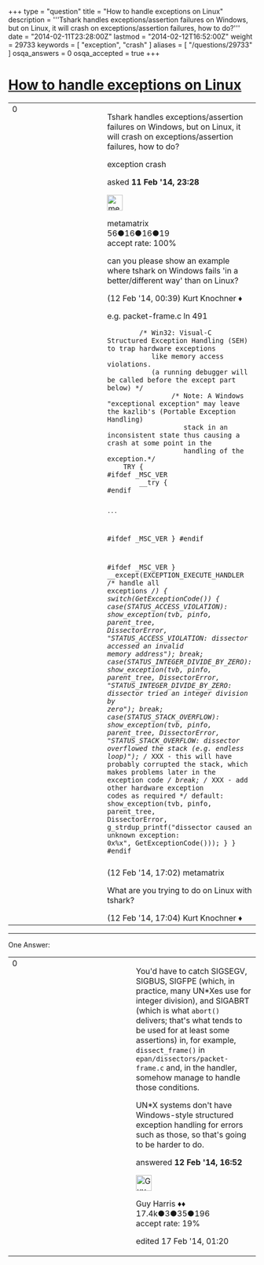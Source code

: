 +++
type = "question"
title = "How to handle exceptions on Linux"
description = '''Tshark handles exceptions/assertion failures on Windows, but on Linux, it will crash on exceptions/assertion failures, how to do?'''
date = "2014-02-11T23:28:00Z"
lastmod = "2014-02-12T16:52:00Z"
weight = 29733
keywords = [ "exception", "crash" ]
aliases = [ "/questions/29733" ]
osqa_answers = 0
osqa_accepted = true
+++

<div class="headNormal">

# [How to handle exceptions on Linux](/questions/29733/how-to-handle-exceptions-on-linux)

</div>

<div id="main-body">

<div id="askform">

<table id="question-table" style="width:100%;"><colgroup><col style="width: 50%" /><col style="width: 50%" /></colgroup><tbody><tr class="odd"><td style="width: 30px; vertical-align: top"><div class="vote-buttons"><div id="post-29733-score" class="post-score" title="current number of votes">0</div><div id="favorite-count" class="favorite-count"></div></div></td><td><div id="item-right"><div class="question-body"><p>Tshark handles exceptions/assertion failures on Windows, but on Linux, it will crash on exceptions/assertion failures, how to do?</p></div><div id="question-tags" class="tags-container tags">exception crash</div><div id="question-controls" class="post-controls"></div><div class="post-update-info-container"><div class="post-update-info post-update-info-user"><p>asked <strong>11 Feb '14, 23:28</strong></p><img src="https://secure.gravatar.com/avatar/13679628c84abac93be65773340d2589?s=32&amp;d=identicon&amp;r=g" class="gravatar" width="32" height="32" alt="metamatrix&#39;s gravatar image" /><p>metamatrix<br />
<span class="score" title="56 reputation points">56</span><span title="16 badges"><span class="badge1">●</span><span class="badgecount">16</span></span><span title="16 badges"><span class="silver">●</span><span class="badgecount">16</span></span><span title="19 badges"><span class="bronze">●</span><span class="badgecount">19</span></span><br />
<span class="accept_rate" title="Rate of the user&#39;s accepted answers">accept rate:</span> <span title="metamatrix has one accepted answer">100%</span></p></div></div><div id="comments-container-29733" class="comments-container"><span id="29734"></span><div id="comment-29734" class="comment"><div id="post-29734-score" class="comment-score"></div><div class="comment-text"><p>can you please show an example where tshark on Windows fails 'in a better/different way' than on Linux?</p></div><div id="comment-29734-info" class="comment-info"><span class="comment-age">(12 Feb '14, 00:39)</span> Kurt Knochner ♦</div></div><span id="29808"></span><div id="comment-29808" class="comment"><div id="post-29808-score" class="comment-score"></div><div class="comment-text"><p>e.g. packet-frame.c ln 491</p><pre><code>        /* Win32: Visual-C Structured Exception Handling (SEH) to trap hardware exceptions
           like memory access violations.
           (a running debugger will be called before the except part below) */
                /* Note: A Windows &quot;exceptional exception&quot; may leave the kazlib&#39;s (Portable Exception Handling)
                   stack in an inconsistent state thus causing a crash at some point in the
                   handling of the exception.*/
    TRY {
#ifdef _MSC_VER
        __try {
#endif

    ...

#ifdef _MSC_VER
        }
#endif

#ifdef _MSC_VER
        } __except(EXCEPTION_EXECUTE_HANDLER /* handle all exceptions */) {
            switch(GetExceptionCode()) {
            case(STATUS_ACCESS_VIOLATION):
                show_exception(tvb, pinfo, parent_tree, DissectorError,
                           &quot;STATUS_ACCESS_VIOLATION: dissector accessed an invalid memory address&quot;);
                break;
            case(STATUS_INTEGER_DIVIDE_BY_ZERO):
                show_exception(tvb, pinfo, parent_tree, DissectorError,
                           &quot;STATUS_INTEGER_DIVIDE_BY_ZERO: dissector tried an integer division by zero&quot;);
                break;
            case(STATUS_STACK_OVERFLOW):
                show_exception(tvb, pinfo, parent_tree, DissectorError,
                           &quot;STATUS_STACK_OVERFLOW: dissector overflowed the stack (e.g. endless loop)&quot;);
                /* XXX - this will have probably corrupted the stack,
                   which makes problems later in the exception code */
                break;
                /* XXX - add other hardware exception codes as required */
            default:
                show_exception(tvb, pinfo, parent_tree, DissectorError,
                           g_strdup_printf(&quot;dissector caused an unknown exception: 0x%x&quot;, GetExceptionCode()));
            }
        }
#endif</code></pre></div><div id="comment-29808-info" class="comment-info"><span class="comment-age">(12 Feb '14, 17:02)</span> metamatrix</div></div><span id="29809"></span><div id="comment-29809" class="comment"><div id="post-29809-score" class="comment-score"></div><div class="comment-text"><p>What are you trying to do on Linux with tshark?</p></div><div id="comment-29809-info" class="comment-info"><span class="comment-age">(12 Feb '14, 17:04)</span> Kurt Knochner ♦</div></div></div><div id="comment-tools-29733" class="comment-tools"></div><div class="clear"></div><div id="comment-29733-form-container" class="comment-form-container"></div><div class="clear"></div></div></td></tr></tbody></table>

------------------------------------------------------------------------

<div class="tabBar">

<span id="sort-top"></span>

<div class="headQuestions">

One Answer:

</div>

</div>

<span id="29805"></span>

<div id="answer-container-29805" class="answer accepted-answer">

<table style="width:100%;"><colgroup><col style="width: 50%" /><col style="width: 50%" /></colgroup><tbody><tr class="odd"><td style="width: 30px; vertical-align: top"><div class="vote-buttons"><div id="post-29805-score" class="post-score" title="current number of votes">0</div></div></td><td><div class="item-right"><div class="answer-body"><p>You'd have to catch SIGSEGV, SIGBUS, SIGFPE (which, in practice, many UN*Xes use for integer division), and SIGABRT (which is what <code>abort()</code> delivers; that's what tends to be used for at least some assertions) in, for example, <code>dissect_frame()</code> in <code>epan/dissectors/packet-frame.c</code> and, in the handler, somehow manage to handle those conditions.</p><p>UN*X systems don't have Windows-style structured exception handling for errors such as those, so that's going to be harder to do.</p></div><div class="answer-controls post-controls"></div><div class="post-update-info-container"><div class="post-update-info post-update-info-user"><p>answered <strong>12 Feb '14, 16:52</strong></p><img src="https://secure.gravatar.com/avatar/f93de7000747ab5efb5acd3034b2ebd7?s=32&amp;d=identicon&amp;r=g" class="gravatar" width="32" height="32" alt="Guy%20Harris&#39;s gravatar image" /><p>Guy Harris ♦♦<br />
<span class="score" title="17443 reputation points"><span>17.4k</span></span><span title="3 badges"><span class="badge1">●</span><span class="badgecount">3</span></span><span title="35 badges"><span class="silver">●</span><span class="badgecount">35</span></span><span title="196 badges"><span class="bronze">●</span><span class="badgecount">196</span></span><br />
<span class="accept_rate" title="Rate of the user&#39;s accepted answers">accept rate:</span> <span title="Guy Harris has 216 accepted answers">19%</span></p></div><div class="post-update-info post-update-info-edited"><p>edited 17 Feb '14, 01:20</p></div></div><div id="comments-container-29805" class="comments-container"></div><div id="comment-tools-29805" class="comment-tools"></div><div class="clear"></div><div id="comment-29805-form-container" class="comment-form-container"></div><div class="clear"></div></div></td></tr></tbody></table>

</div>

<div class="paginator-container-left">

</div>

</div>

</div>

